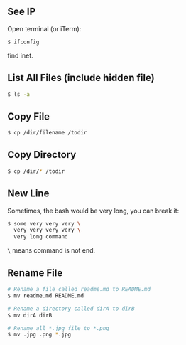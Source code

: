 See IP
------

Open terminal (or iTerm):

```bash
$ ifconfig
```

find inet.

List All Files (include hidden file)
-----------------------------------

```bash
$ ls -a
```

Copy File
---------

```bash
$ cp /dir/filename /todir
```

Copy Directory
--------------

```bash
$ cp /dir/* /todir
```

New Line
--------

Sometimes, the bash would be very long, you can break it:

```bash
$ some very very very \
  very very very very \
  very long command
```

`\` means command is not end.

Rename File
-----------

```bash
# Rename a file called readme.md to README.md
$ mv readme.md README.md
```

```bash
# Rename a directory called dirA to dirB
$ mv dirA dirB
```

```bash
# Rename all *.jpg file to *.png
$ mv .jpg .png *.jpg
```
